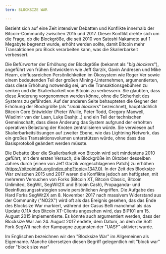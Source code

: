 ```yaml
---
term: BLOCKSIZE WAR

---
```

Bezieht sich auf eine Zeit intensiver Debatten und Konflikte innerhalb der Bitcoin-Community zwischen 2015 und 2017. Dieser Konflikt drehte sich um die Frage, ob die Blockgröße, die seit 2010 von Satoshi Nakamoto auf 1 Megabyte begrenzt wurde, erhöht werden sollte, damit Bitcoin mehr Transaktionen pro Block verarbeiten kann, was die Skalierbarkeit verbessert.

Die Befürworter der Erhöhung der Blockgröße (bekannt als "*big blockers*"), angeführt von frühen Entwicklern wie Jeff Garzik, Gavin Andresen und Mike Hearn, einflussreichen Persönlichkeiten im Ökosystem wie Roger Ver sowie einem bedeutenden Teil der großen Mining-Unternehmen, argumentierten, dass diese Erhöhung notwendig sei, um die Transaktionsgebühren zu senken und die Skalierbarkeit von Bitcoin zu verbessern. Sie glaubten, dass diese Änderung vorgenommen werden könne, ohne die Sicherheit des Systems zu gefährden. Auf der anderen Seite behaupteten die Gegner der Erhöhung der Blockgröße (als "*small blockers*" bezeichnet), hauptsächlich Bitcoin Core Entwickler (Pieter Wuille, Peter Todd, Gregory Maxwell, Wladimir van der Laan, Luke Dashjr...) und ein Teil der technischen Gemeinschaft, dass diese Änderung das System aufgrund der erhöhten operativen Belastung der Knoten zentralisieren würde. Sie verwiesen auf Skalierbarkeitslösungen auf zweiter Ebene, wie das Lightning Network, das ein großes Transaktionsvolumen unterstützen würde, ohne dass das Basisprotokoll geändert werden müsste.

Die Debatte über die Skalierbarkeit von Bitcoin wird seit mindestens 2010 geführt, mit dem ersten Versuch, die Blockgröße im Oktober desselben Jahres durch [einen von Jeff Garzik vorgeschlagenen Patch] zu erhöhen (https://bitcointalk.org/index.php?topic=1347.0). In der Zeit des Blocksize War zwischen 2015 und 2017 waren die Konflikte jedoch am heftigsten, mit mehreren Versuchen von Forks (Bitcoin XT, Bitcoin Classic, Bitcoin Unlimited, SegWit, SegWit2X und Bitcoin Cash), Propaganda- und Beeinflussungsstrategien sowie persönlichen Angriffen. Die Aufgabe des Hard Forks SegWit2X am 8. November 2017 nach massivem Widerstand aus der Community ("NO2X") wird oft als das Ereignis gesehen, das das Ende des Blocksize War markiert, während der Casus Belli manchmal als das Update 0.11A des Bitcoin XT-Clients angesehen wird, das BIP101 am 15. August 2015 implementierte. Es könnte auch argumentiert werden, dass der Blocksize War am 24. August 2017 endete, dem Datum, an dem die Soft Fork SegWit nach der Kampagne zugunsten der "UASF" aktiviert wurde.

Im Englischen bezeichnen wir den "Blocksize War" im Allgemeinen als Eigenname. Manche übersetzen diesen Begriff gelegentlich mit "block war" oder "block size war"